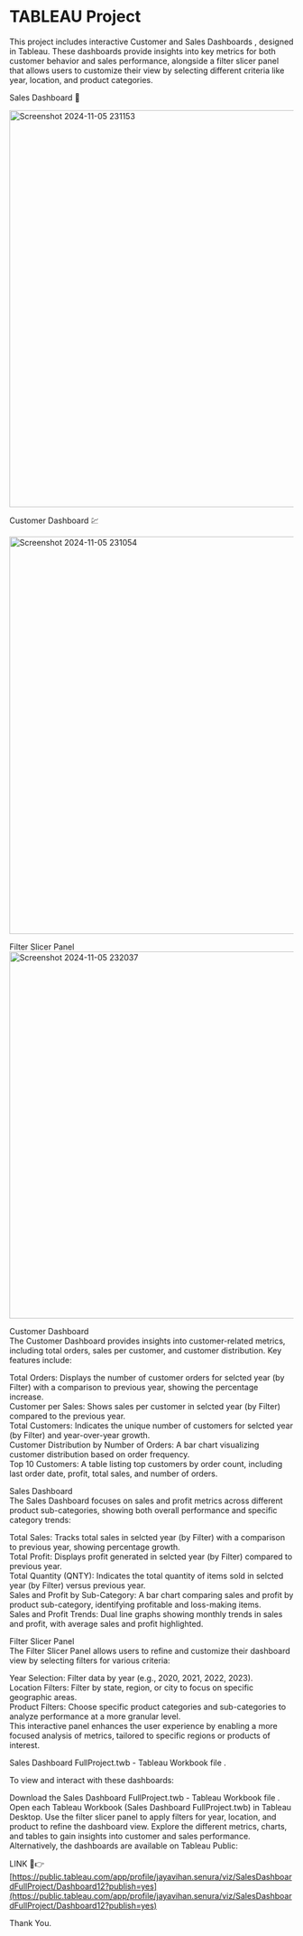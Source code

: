# TABLEAU Project

This project includes interactive Customer and Sales Dashboards , designed in Tableau. These dashboards provide insights into key metrics for both customer behavior and sales performance, alongside a filter slicer panel that allows users to customize their view by selecting different criteria like year, location, and product categories.

Sales Dashboard 🏪

<img width="703" alt="Screenshot 2024-11-05 231153" src="https://github.com/user-attachments/assets/5dbed37f-461a-44fe-be41-b54201232949">

Customer Dashboard 💹

<img width="704" alt="Screenshot 2024-11-05 231054" src="https://github.com/user-attachments/assets/6774354c-c14b-467d-b2b6-bfb799b31b7b">

Filter Slicer Panel  
<img width="650" alt="Screenshot 2024-11-05 232037" src="https://github.com/user-attachments/assets/f7f22b3e-66f1-442d-8181-5662c2accebc">  
  
Customer Dashboard  
The Customer Dashboard provides insights into customer-related metrics, including total orders, sales per customer, and customer distribution. Key features include:

Total Orders: Displays the number of customer orders for selcted year (by Filter) with a comparison to previous year, showing the percentage increase.  
Customer per Sales: Shows sales per customer in selcted year (by Filter) compared to the previous year.  
Total Customers: Indicates the unique number of customers for selcted year (by Filter) and year-over-year growth.  
Customer Distribution by Number of Orders: A bar chart visualizing customer distribution based on order frequency.  
Top 10 Customers: A table listing top customers by order count, including last order date, profit, total sales, and number of orders.  

Sales Dashboard  
The Sales Dashboard focuses on sales and profit metrics across different product sub-categories, showing both overall performance and specific category trends:

Total Sales: Tracks total sales in selcted year (by Filter) with a comparison to previous year, showing percentage growth.  
Total Profit: Displays profit generated in selcted year (by Filter) compared to previous year.  
Total Quantity (QNTY): Indicates the total quantity of items sold in selcted year (by Filter) versus previous year.    
Sales and Profit by Sub-Category: A bar chart comparing sales and profit by product sub-category, identifying profitable and loss-making items.  
Sales and Profit Trends: Dual line graphs showing monthly trends in sales and profit, with average sales and profit highlighted.    

Filter Slicer Panel  
The Filter Slicer Panel allows users to refine and customize their dashboard view by selecting filters for various criteria:

Year Selection: Filter data by year (e.g., 2020, 2021, 2022, 2023).  
Location Filters: Filter by state, region, or city to focus on specific geographic areas.  
Product Filters: Choose specific product categories and sub-categories to analyze performance at a more granular level.  
This interactive panel enhances the user experience by enabling a more focused analysis of metrics, tailored to specific regions or products of interest.  
  

Sales Dashboard FullProject.twb - Tableau Workbook file .

To view and interact with these dashboards:

Download the Sales Dashboard FullProject.twb - Tableau Workbook file .
Open each Tableau Workbook (Sales Dashboard FullProject.twb) in Tableau Desktop.
Use the filter slicer panel to apply filters for year, location, and product to refine the dashboard view.
Explore the different metrics, charts, and tables to gain insights into customer and sales performance.
Alternatively, the dashboards are available on Tableau Public:

LINK 🔗👉 [https://public.tableau.com/app/profile/jayavihan.senura/viz/SalesDashboardFullProject/Dashboard12?publish=yes](https://public.tableau.com/app/profile/jayavihan.senura/viz/SalesDashboardFullProject/Dashboard12?publish=yes)

Thank You.
